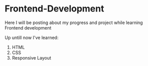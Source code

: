 # Frontend-Development
 Here I will be posting about my progress and project while learning Frontend development

Up untill now I've learned:
 1. HTML
 2. CSS
 3. Responsive Layout
